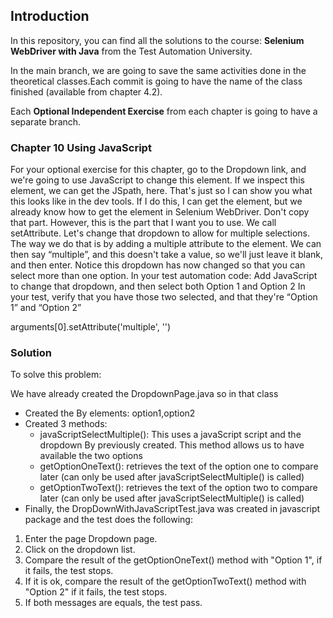 ## Introduction 

In this repository, you can find all the solutions to the
course: **Selenium WebDriver with Java** from the Test
Automation University. 

In the main branch, we are going to save the same activities
done in the theoretical classes.Each commit is going to have
the name of the class finished (available from chapter 4.2).

Each **Optional Independent Exercise** from each chapter is going to 
have a separate branch.

### Chapter 10 Using JavaScript
For your optional exercise for this chapter,
go to the Dropdown link, and we're going to use JavaScript to change this element.
If we inspect this element, we can get the JSpath, here.
That's just so I can show you what this looks like in the dev tools. If I do this, 
I can get the element, but we already know how to get the element in Selenium WebDriver.
Don't copy that part.
However, this is the part that I want you to use.
We call setAttribute.
Let's change that dropdown to allow for multiple selections. The way we do that is by adding a multiple attribute to the element.
We can then say “multiple”, and this doesn't take a value, so we'll just leave it blank, and then enter.
Notice this dropdown has now changed so that you can select more than one option.
In your test automation code:
Add JavaScript to change that dropdown, and then select both Option 1 and Option 2
In your test, verify that you have those two selected, and that they're “Option 1” and “Option 2”

arguments[0].setAttribute('multiple', '')

### Solution
To solve this problem:

We have already created the DropdownPage.java so in that class
* Created the By elements: option1,option2
* Created 3 methods:
  * javaScriptSelectMultiple(): This uses a javaScript script and the dropdown By previously created.
  This method allows us to have available the two options
  * getOptionOneText(): retrieves the text of the option one to compare later (can only be used
  after javaScriptSelectMultiple() is called)
  * getOptionTwoText(): retrieves the text of the option two to compare later (can only be used
      after javaScriptSelectMultiple() is called)
* Finally, the DropDownWithJavaScriptTest.java was created in javascript package and the test does the following:

1. Enter the page Dropdown page.
2. Click on the dropdown list.
3. Compare the result of the getOptionOneText() method with "Option 1", if it fails, the test stops.
4. If it is ok, compare the result of the getOptionTwoText() method with "Option 2" if it fails, the test stops.
5. If both messages are equals, the test pass.
